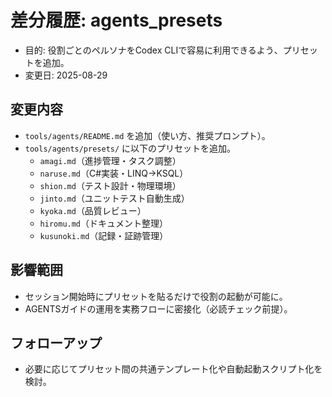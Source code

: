 # 差分履歴: agents_presets

- 目的: 役割ごとのペルソナをCodex CLIで容易に利用できるよう、プリセットを追加。
- 変更日: 2025-08-29

## 変更内容
- `tools/agents/README.md` を追加（使い方、推奨プロンプト）。
- `tools/agents/presets/` に以下のプリセットを追加。
  - `amagi.md`（進捗管理・タスク調整）
  - `naruse.md`（C#実装・LINQ→KSQL）
  - `shion.md`（テスト設計・物理環境）
  - `jinto.md`（ユニットテスト自動生成）
  - `kyoka.md`（品質レビュー）
  - `hiromu.md`（ドキュメント整理）
  - `kusunoki.md`（記録・証跡管理）

## 影響範囲
- セッション開始時にプリセットを貼るだけで役割の起動が可能に。
- AGENTSガイドの運用を実務フローに密接化（必読チェック前提）。

## フォローアップ
- 必要に応じてプリセット間の共通テンプレート化や自動起動スクリプト化を検討。
